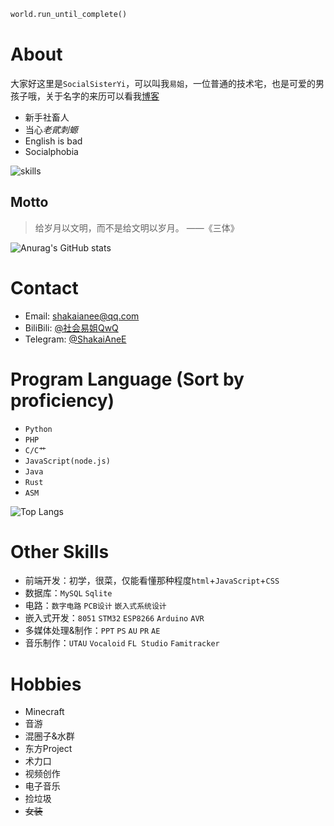 ```python
world.run_until_complete()
```

# About

大家好这里是`SocialSisterYi`，可以叫我`易姐`，一位普通的技术宅，也是可爱的男孩子哦，关于名字的来历可以看我[博客](https://shakaianee.top/about)

- 新手社畜人
- 当心*老貮刺螈*
- English is bad
- Socialphobia

![skills](https://skillicons.dev/icons?i=ae,androidstudio,arduino,au,bash,c,cpp,css,docker,flask,git,github,html,js,jquery,linux,md,mysql,nginx,ps,php,pr,py,qt,raspberrypi,redis,regex,rust,sqlite,selenium,vim,vscode)

## Motto

> 给岁月以文明，而不是给文明以岁月。 ——《三体》

![Anurag's GitHub stats](https://github-readme-stats.vercel.app/api?username=SocialSisterYi&count_private=true&theme=cobalt&show_icons=true)

# Contact

- Email: [shakaianee@qq.com](mailto:shakaianee@qq.com)
- BiliBili: [@社会易姐QwQ](https://space.bilibili.com/293793435)
- Telegram: [@ShakaiAneE](https://t.me/ShakaiAneE)

# Program Language (Sort by proficiency)

- `Python`
- `PHP`
- `C/C艹`
- `JavaScript(node.js)`
- `Java`
- `Rust`
- `ASM`

![Top Langs](https://github-readme-stats.vercel.app/api/top-langs?username=SocialSisterYi&layout=compact)

# Other Skills

- 前端开发：初学，很菜，仅能看懂那种程度`html`+`JavaScript`+`CSS`
- 数据库：`MySQL` `Sqlite`
- 电路：`数字电路` `PCB设计` `嵌入式系统设计`
- 嵌入式开发：`8051` `STM32` `ESP8266` `Arduino` `AVR`
- 多媒体处理&制作：`PPT` `PS` `AU` `PR` `AE`
- 音乐制作：`UTAU` `Vocaloid` `FL Studio` `Famitracker`

# Hobbies

- Minecraft
- 音游
- 混圈子&水群
- 东方Project
- 术力口
- 视频创作
- 电子音乐
- 捡垃圾
- ~~女装~~
